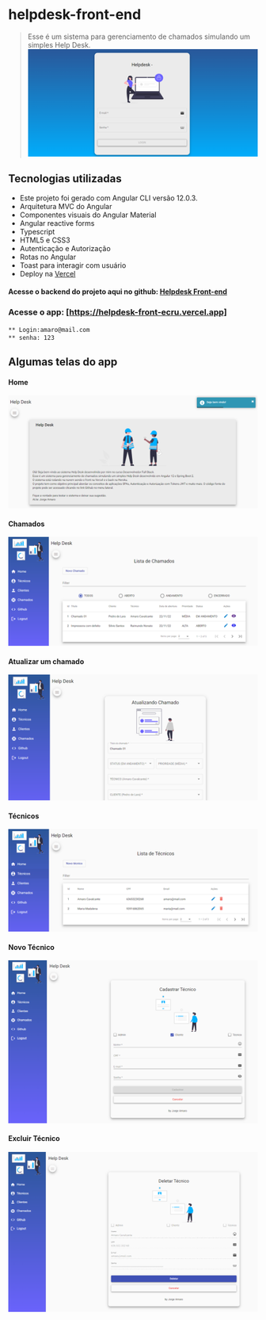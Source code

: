 # helpdesk-front-end
> Esse é um sistema para gerenciamento de chamados simulando um simples Help Desk.
![Login](https://github.com/amarojc/helpdesk-front/blob/master/src/assets/img/helpdesk-login.png)
## Tecnologias utilizadas
* Este projeto foi gerado com Angular CLI versão 12.0.3.
* Arquitetura MVC do Angular
* Componentes visuais do Angular Material 
* Angular reactive forms
* Typescript
* HTML5 e CSS3
* Autenticação e Autorização
* Rotas no Angular
* Toast para interagir com usuário
* Deploy na [Vercel](https://vercel.com/)
#### Acesse o backend do projeto aqui no github: [Helpdesk Front-end](https://github.com/amarojc/helpdesk-backend)

### Acesse o app: [https://helpdesk-front-ecru.vercel.app]
	** Login:amaro@mail.com
	** senha: 123

## Algumas telas do app
>
#### Home
![Home](https://github.com/amarojc/helpdesk-front/blob/master/src/assets/img/home.png)
#### Chamados
![Chamados](https://github.com/amarojc/helpdesk-front/blob/master/src/assets/img/helpdesk-chamados.png)
#### Atualizar um chamado
![Atualizar-chamado](https://github.com/amarojc/helpdesk-front/blob/master/src/assets/img/helpdesk-chamado-atualiza.png)
#### Técnicos
![Tecnicos](https://github.com/amarojc/helpdesk-front/blob/master/src/assets/img/helpdesk-tecnicos.png)
#### Novo Técnico
![NewTecnico](https://github.com/amarojc/helpdesk-front/blob/master/src/assets/img/helpdesk-cad-tecnico.png)
#### Excluir Técnico
![DelTecnicos](https://github.com/amarojc/helpdesk-front/blob/master/src/assets/img/helpdesk-del-tecnico.png)
